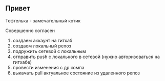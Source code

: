 ## Привет

Тефтелька - замечательный котик

Совершенно согласен

1. создаем аккаунт на гитхаб
2. создаем локальный репоз
3. подружить сетевой с локальным
4. отправить push с локального в сетевой (нужно авторизоваться на гитхабе)
5. провести изменения с др компа
6. выкачать pull актуальное состояние из удаленного репоз